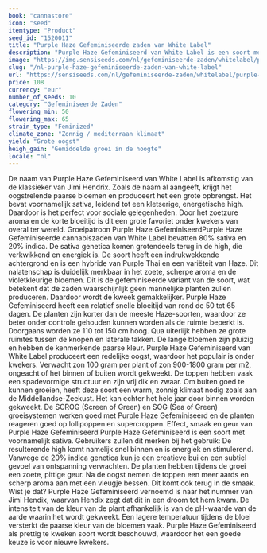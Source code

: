```yaml
---
book: "cannastore"
icon: "seed"
itemtype: "Product"
seed_id: "1520011"
title: "Purple Haze Gefeminiseerde zaden van White Label"
description: "Purple Haze Gefeminiseerd van White Label is een soort met 80% sativa en 20% indica. Verwacht een grote opbrengst, een zoetzuur aroma en een creatieve high."
image: "https://img.sensiseeds.com/nl/gefeminiseerde-zaden/whitelabel/purple-haze-gefeminiseerd-image.png"
slug: "/nl-purple-haze-gefeminiseerde-zaden-van-white-label"
url: "https://sensiseeds.com/nl/gefeminiseerde-zaden/whitelabel/purple-haze-gefeminiseerd?a_aid=cannastore"
price: 108
currency: "eur"
number_of_seeds: 10
category: "Gefeminiseerde Zaden"
flowering_min: 50
flowering_max: 65
strain_type: "Feminized"
climate_zone: "Zonnig / mediterraan klimaat"
yield: "Grote oogst"
heigh_gain: "Gemiddelde groei in de hoogte"
locale: "nl"
---
```

De naam van Purple Haze Gefeminiseerd van White Label is afkomstig van de klassieker van Jimi Hendrix. Zoals de naam al aangeeft, krijgt het oogstrelende paarse bloemen en produceert het een grote opbrengst. Het bevat voornamelijk sativa, leidend tot een kletserige, energetische high. Daardoor is het perfect voor sociale gelegenheden. Door het zoetzure aroma en de korte bloeitijd is dit een grote favoriet onder kwekers van overal ter wereld. Groeipatroon Purple Haze GefeminiseerdPurple Haze Gefeminiseerde cannabiszaden van White Label bevatten 80% sativa en 20% indica. De sativa genetica komen grotendeels terug in de high, die verkwikkend en energiek is. De soort heeft een indrukwekkende achtergrond en is een hybride van Purple Thai en een variëteit van Haze. Dit nalatenschap is duidelijk merkbaar in het zoete, scherpe aroma en de violetkleurige bloemen. Dit is de gefeminiseerde variant van de soort, wat betekent dat de zaden waarschijnlijk geen mannelijke planten zullen produceren. Daardoor wordt de kweek gemakkelijker. Purple Haze Gefeminiseerd heeft een relatief snelle bloeitijd van rond de 50 tot 65 dagen. De planten zijn korter dan de meeste Haze-soorten, waardoor ze beter onder controle gehouden kunnen worden als de ruimte beperkt is. Doorgaans worden ze 110 tot 150 cm hoog. Qua uiterlijk hebben ze grote ruimtes tussen de knopen en laterale takken. De lange bloemen zijn pluizig en hebben de kenmerkende paarse kleur. Purple Haze Gefeminiseerd van White Label produceert een redelijke oogst, waardoor het populair is onder kwekers. Verwacht zon 100 gram per plant of zon 900-1800 gram per m2, ongeacht of het binnen of buiten wordt gekweekt. De toppen hebben vaak een spadevormige structuur en zijn vrij dik en zwaar. Om buiten goed te kunnen groeien, heeft deze soort een warm, zonnig klimaat nodig zoals aan de Middellandse-Zeekust. Het kan echter het hele jaar door binnen worden gekweekt. De SCROG (Screen of Green) en SOG (Sea of Green) groeisystemen werken goed met Purple Haze Gefeminiseerd en de planten reageren goed op lollipoppen en supercroppen. Effect, smaak en geur van Purple Haze Gefeminiseerd Purple Haze Gefeminiseerd is een soort met voornamelijk sativa. Gebruikers zullen dit merken bij het gebruik: De resulterende high komt namelijk snel binnen en is energiek en stimulerend. Vanwege de 20% indica genetica kun je een creatieve bui en een subtiel gevoel van ontspanning verwachten. De planten hebben tijdens de groei een zoete, pittige geur. Na de oogst nemen de toppen een meer aards en scherp aroma aan met een vleugje bessen. Dit komt ook terug in de smaak. Wist je dat? Purple Haze Gefeminiseerd vernoemd is naar het nummer van Jimi Hendix, waarvan Hendix zegt dat dit in een droom tot hem kwam. De intensiteit van de kleur van de plant afhankelijk is van de pH-waarde van de aarde waarin het wordt gekweekt. Een lagere temperatuur tijdens de bloei versterkt de paarse kleur van de bloemen vaak. Purple Haze Gefeminiseerd als prettig te kweken soort wordt beschouwd, waardoor het een goede keuze is voor nieuwe kwekers.
